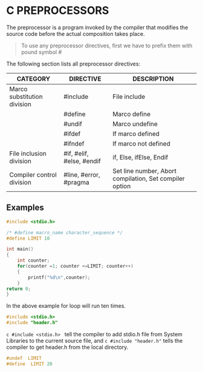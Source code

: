 # C PREPROCESSORS
The preprocessor is a program invoked by the compiler that modifies the source code before the actual composition takes place.

> To use any preprocessor directives, first we have to prefix them with pound symbol #

The following section lists all preprocessor directives:

| CATEGORY | DIRECTIVE | DESCRIPTION |
|----------|-----------|-------------|
| Marco substitution division | #include | File include |
| | #define | Marco define |
| | #undif | Marco undefine |
| | #ifdef | If marco defined |
| | #ifndef | If marco not defined |
| File inclusion division | #if, #elif, #else, #endif | if, Else, ifElse, Endif |
| Compiler control division | #line, #error, #pragma | Set line number, Abort compilation, Set compiler option |

## Examples

```c
#include <stdio.h>

/* #define macro_name character_sequence */
#define LIMIT 10

int main()
{
    int counter;
    for(counter =1; counter <=LIMIT; counter++)
    {
        printf("%d\n",counter);
    }
return 0;
}
```
In the above example for loop will run ten times.

```c
#include <stdio.h>
#include "header.h"
```
```c #include <stdio.h> ``` tell the compiler to add stdio.h file from System Libraries to the current source file, and ```c #include "header.h"``` tells the compiler to get header.h from the local directory.

```c
#undef  LIMIT
#define  LIMIT 20
```
